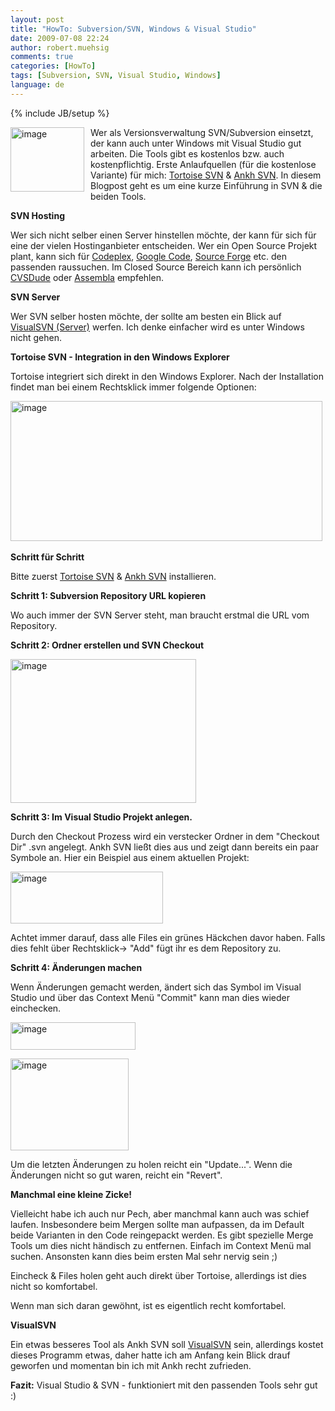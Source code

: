 ```yaml
---
layout: post
title: "HowTo: Subversion/SVN, Windows & Visual Studio"
date: 2009-07-08 22:24
author: robert.muehsig
comments: true
categories: [HowTo]
tags: [Subversion, SVN, Visual Studio, Windows]
language: de
---
```

{% include JB/setup %}
<p><a href="{{BASE_PATH}}/assets/wp-images/image771.png"><img style="border-right: 0px; border-top: 0px; margin: 0px 10px 0px 0px; border-left: 0px; border-bottom: 0px" height="103" alt="image" src="{{BASE_PATH}}/assets/wp-images/image-thumb749.png" width="118" align="left" border="0"></a>Wer als Versionsverwaltung SVN/Subversion einsetzt, der kann auch unter Windows mit Visual Studio gut arbeiten. Die Tools gibt es kostenlos bzw. auch kostenpflichtig. Erste Anlaufquellen (für die kostenlose Variante) für mich: <a href="http://tortoisesvn.tigris.org/">Tortoise SVN</a> &amp; <a href="http://ankhsvn.open.collab.net/">Ankh SVN</a>. In diesem Blogpost geht es um eine kurze Einführung in SVN &amp; die beiden Tools.</p><p><strong>SVN Hosting</strong></p> <p>Wer sich nicht selber einen Server hinstellen möchte, der kann für sich für eine der vielen Hostinganbieter entscheiden. Wer ein Open Source Projekt plant, kann sich für <a href="http://www.codeplex.com/">Codeplex</a>, <a href="http://code.google.com/intl/de-DE/projecthosting/">Google Code</a>, <a href="http://sourceforge.net/">Source Forge</a> etc. den passenden raussuchen. Im Closed Source Bereich kann ich persönlich <a href="http://cvsdude.com/">CVSDude</a> oder <a href="http://www.assembla.com/">Assembla</a> empfehlen.</p> <p><strong>SVN Server</strong></p> <p>Wer SVN selber hosten möchte, der sollte am besten ein Blick auf <a href="http://www.visualsvn.com/">VisualSVN (Server)</a> werfen. Ich denke einfacher wird es unter Windows nicht gehen.</p> <p><strong>Tortoise SVN - Integration in den Windows Explorer</strong></p> <p>Tortoise integriert sich direkt in den Windows Explorer. Nach der Installation findet man bei einem Rechtsklick immer folgende Optionen:</p> <p><a href="{{BASE_PATH}}/assets/wp-images/image772.png"><img style="border-right: 0px; border-top: 0px; border-left: 0px; border-bottom: 0px" height="224" alt="image" src="{{BASE_PATH}}/assets/wp-images/image-thumb750.png" width="499" border="0"></a>&nbsp;</p> <p><strong>Schritt für Schritt </strong></p> <p>Bitte zuerst <a href="http://tortoisesvn.tigris.org/">Tortoise SVN</a> &amp; <a href="http://ankhsvn.open.collab.net/">Ankh SVN</a> installieren.</p> <p><strong>Schritt 1: Subversion Repository URL kopieren</strong></p> <p>Wo auch immer der SVN Server steht, man braucht erstmal die URL vom Repository. </p> <p><strong>Schritt 2: Ordner erstellen und SVN Checkout</strong></p> <p><a href="{{BASE_PATH}}/assets/wp-images/image773.png"><img style="border-right: 0px; border-top: 0px; border-left: 0px; border-bottom: 0px" height="230" alt="image" src="{{BASE_PATH}}/assets/wp-images/image-thumb751.png" width="297" border="0"></a> </p> <p><strong>Schritt 3: Im Visual Studio Projekt anlegen.</strong> </p> <p>Durch den Checkout Prozess wird ein verstecker Ordner in dem "Checkout Dir" .svn angelegt. Ankh SVN ließt dies aus und zeigt dann bereits ein paar Symbole an. Hier ein Beispiel aus einem aktuellen Projekt:</p> <p><a href="{{BASE_PATH}}/assets/wp-images/image774.png"><img style="border-right: 0px; border-top: 0px; border-left: 0px; border-bottom: 0px" height="83" alt="image" src="{{BASE_PATH}}/assets/wp-images/image-thumb752.png" width="244" border="0"></a> </p> <p>Achtet immer darauf, dass alle Files ein grünes Häckchen davor haben. Falls dies fehlt über Rechtsklick-&gt; "Add" fügt ihr es dem Repository zu.</p> <p><strong>Schritt 4: Änderungen machen</strong></p> <p>Wenn Änderungen gemacht werden, ändert sich das Symbol im Visual Studio und über das Context Menü "Commit" kann man dies wieder einchecken.</p> <p><a href="{{BASE_PATH}}/assets/wp-images/image775.png"><img style="border-right: 0px; border-top: 0px; border-left: 0px; border-bottom: 0px" height="44" alt="image" src="{{BASE_PATH}}/assets/wp-images/image-thumb753.png" width="200" border="0"></a> </p> <p><a href="{{BASE_PATH}}/assets/wp-images/image776.png"><img style="border-right: 0px; border-top: 0px; border-left: 0px; border-bottom: 0px" height="147" alt="image" src="{{BASE_PATH}}/assets/wp-images/image-thumb754.png" width="189" border="0"></a> </p> <p>Um die letzten Änderungen zu holen reicht ein "Update...". Wenn die Änderungen nicht so gut waren, reicht ein "Revert".</p> <p><strong>Manchmal eine kleine Zicke!</strong></p> <p>Vielleicht habe ich auch nur Pech, aber manchmal kann auch was schief laufen. Insbesondere beim Mergen sollte man aufpassen, da im Default beide Varianten in den Code reingepackt werden. Es gibt spezielle Merge Tools um dies nicht händisch zu entfernen. Einfach im Context Menü mal suchen. Ansonsten kann dies beim ersten Mal sehr nervig sein ;)</p> <p>Eincheck &amp; Files holen geht auch direkt über Tortoise, allerdings ist dies nicht so komfortabel. </p> <p>Wenn man sich daran gewöhnt, ist es eigentlich recht komfortabel.</p> <p><strong>VisualSVN</strong></p> <p>Ein etwas besseres Tool als Ankh SVN soll <a href="http://www.visualsvn.com/">VisualSVN</a> sein, allerdings kostet dieses Programm etwas, daher hatte ich am Anfang kein Blick drauf geworfen und momentan bin ich mit Ankh recht zufrieden.</p> <p><strong>Fazit:</strong> Visual Studio &amp; SVN - funktioniert mit den passenden Tools sehr gut :)</p>
